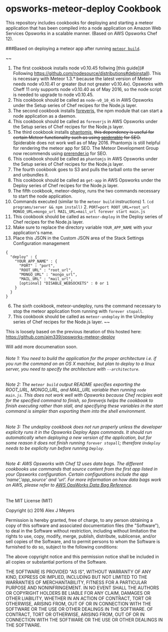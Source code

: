 opsworks-meteor-deploy Cookbook
===============================

This repository includes cookbooks for deploying and starting a meteor application that has been compiled into a node application on Amazon Web Services Opsworks in a scalable manner.  (Based on AWS Opsworks Chef 12).


###Based on deploying a meteor app after running [`meteor build`](http://guide.meteor.com/deployment.html#custom-deployment).  

~~
1. The first cookbook installs node v0.10.45 follwing [this guide](# Following https://github.com/nodesource/distributions#debinstall).  This is necessary with Meteor 1.3.* because the latest version of Meteor needs node v0.10.41 or greater (but not greater v0.10.4x).  Opsworks with Cheff 11 only supports node v0.10.40 as of May 2016, so the node script is needed to upgrade to node v0.10.45.
  1. This cookbook should be called as `node-v0_10_45` in AWS Opsworks under the Setup series of Chef recipes for the Node.js layer.
2. The second cookbook installs [foreverjs](https://github.com/foreverjs/forever), the npm module that can start a node application as a daemon.
  1. This cookbook should be called as `foreverjs` in AWS Opsworks under the Setup series of Chef recipes for the Node.js layer.
3. The third cookbook installs [phantomjs](http://phantomjs.org/), ~~this dependency is useful for certain Meteor functionality such as using [spiderable](https://atmospherejs.com/meteor/spiderable) for SEO.~~ Spiderable does not work well as of May 2016.  Phantomjs is still helpful for rendering the meteor app for SEO.  The Meteor Development Group now recommends using [prerender.io](https://prerender.io/) for SEO.
  1. This cookbook should be called as `phantomjs` in AWS Opsworks under the Setup series of Chef recipes for the Node.js layer.
4. The fourth cookbook goes to S3 and pulls the tarball onto the server and unbundles it.
  1. This cookbook should be called as `get-app` in AWS Opsworks under the Deploy series of Chef recipes for the Node.js layer.
5. The fifth cookbook, meteor-deploy, runs the two commands necessary to start the node application.
  1. Commands executed (similar to the `meteor build` instructions)
    1. `(cd programs/server && npm install)`
    2. `PORT=port ROOT_URL=root_url MONGO_URL=mongo_url MAIL_URL=mail_url forever start main.js`
  2. This cookbook should be called as `meteor-deploy` in the Deploy series of Chef recipes for the Node.js layer.
  3. Make sure to replace the directory variable `YOUR_APP_NAME` with your application's name.
  4. Place this JSON in the Custom JSON area of the Stack Settings Configuration management
  ```
  {
    "deploy" : {
      "YOUR_APP_NAME" : {
        "PORT" : "port",
        "ROOT_URL" : "root_url",
        "MONGO_URL" : "mongo_url",
        "MAIL_URL" : "mail_url",
        [optional] "DISABLE_WEBSOCKETS" : 0 or 1
      }
    }
  }
  ```
6. The sixth cookbook, meteor-undeploy, runs the command necessary to stop the meteor application from running with `forever stopall`.
  1. This cookbook should be called as `meteor-undeploy` in the Undeploy series of Chef recipes for the Node.js layer.
~~

This is loosely based on the previous iteration of this hosted here: https://github.com/ajm339/opsworks-meteor-deploy

Will add more documenation soon.

###### Note 1: You need to build the application for the proper architecture i.e. if you run the command on an OS X machine, but plan to deploy to a linux server, you need to specify the architecture with `--architecture`.


###### Note 2: The `meteor build` output README specifies exporting the ROOT_URL, MONGO_URL, and MAIL_URL variable then running `node main.js`.  This does not work well with Opsworks because Chef recipies wait for the specified command to finish, so foreverjs helps the cookbook to finish executing rather than stall, and specifiying these variables in the start command is simpler than exporting them into the shell environment.

###### Note 3: The undeploy cookbook does not run properly unless the developer explicity runs it in the Opsworks Deploy Apps commands.  It should run automatically when deploying a new version of the application, but for some reason it does not finish running `forever stopall`; therefore `Undeploy` needs to be explicity run before running `Deploy`.

###### Note 4: AWS Opsworks with Chef 12 uses data bags.  The different cookbooks use commands that source content from the first app listed in your Opsworks configuration.  Certain configurations include the app 'name','app_source' and 'url'.  For more information on how data bags work on AWS, please refer to [AWS OpsWorks Data Bag Reference](http://docs.aws.amazon.com/opsworks/latest/userguide/data-bags.html).



The MIT License (MIT)

Copyright (c) 2016 Alex J Meyers

Permission is hereby granted, free of charge, to any person obtaining a copy
of this software and associated documentation files (the "Software"), to deal
in the Software without restriction, including without limitation the rights
to use, copy, modify, merge, publish, distribute, sublicense, and/or sell
copies of the Software, and to permit persons to whom the Software is
furnished to do so, subject to the following conditions:

The above copyright notice and this permission notice shall be included in
all copies or substantial portions of the Software.

THE SOFTWARE IS PROVIDED "AS IS", WITHOUT WARRANTY OF ANY KIND, EXPRESS OR
IMPLIED, INCLUDING BUT NOT LIMITED TO THE WARRANTIES OF MERCHANTABILITY,
FITNESS FOR A PARTICULAR PURPOSE AND NONINFRINGEMENT. IN NO EVENT SHALL THE
AUTHORS OR COPYRIGHT HOLDERS BE LIABLE FOR ANY CLAIM, DAMAGES OR OTHER
LIABILITY, WHETHER IN AN ACTION OF CONTRACT, TORT OR OTHERWISE, ARISING FROM,
OUT OF OR IN CONNECTION WITH THE SOFTWARE OR THE USE OR OTHER DEALINGS IN
THE SOFTWARE.
OF CONTRACT, TORT OR OTHERWISE, ARISING FROM,
OUT OF OR IN CONNECTION WITH THE SOFTWARE OR THE USE OR OTHER DEALINGS IN
THE SOFTWARE.
